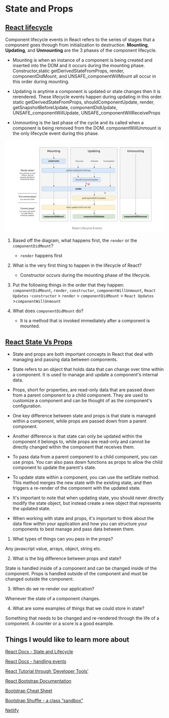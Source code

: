# State and Props

## [React lifecycle](https://medium.com/@joshuablankenshipnola/react-component-lifecycle-events-cb77e670a093)

Component lifecycle events in React refers to the series of stages that a component goes through from initialization to destruction. **Mounting**, **Updating**, and **Unmounting** are the 3 phases of the component lifecycle. 

* Mounting is when an instance of a component is being created and inserted into the DOM and it occurs during the mounting phase. Constructor,static getDerivedStateFromProps, render, componentDidMount, and UNSAFE_componentWillMount all occur in this order during mounting.

* Updating is anytime a component is updated or state changes then it is rerendered. These lifecycle events happen during updating in this order.
static getDerivedStateFromProps, shouldComponentUpdate, render,
getSnapshotBeforeUpdate, componentDidUpdate, UNSAFE_componentWillUpdate, UNSAFE_componentWillReceiveProps

* Unmounting is the last phase of the cycle and its called when a component is being removed from the DOM. componentWillUnmount is the only lifecycle event during this phase. 

![Visual Aid for React Lifecycle](./assets/reactLifecycle.png)

1. Based off the diagram, what happens first, the ```render``` or the ```componentDidMount```?
    - ```render``` happens first

2. What is the very first thing to happen in the lifecycle of React?
    - Constructor occurs during the mounting phase of the lifecycle.

3. Put the following things in the order that they happen: ```componentDidMount```, ```render```, ```constructor```, ```componentWillUnmount```, ```React Updates```
    -```constructor``` > ```render``` > ```componentDidMount``` > ```React Updates``` >```componentWillUnmount```

4. What does ```componentDidMount``` do?
    - It is a method that is invoked immediately after a component is mounted. 



## [React State Vs Props](https://www.youtube.com/watch?v=IYvD9oBCuJI)

- State and props are both important concepts in React that deal with managing and passing data between components.

- State refers to an object that holds data that can change over time within a component. It is used to manage and update a component's internal data.

- Props, short for properties, are read-only data that are passed down from a parent component to a child component. They are used to customize a component and can be thought of as the component's configuration.

- One key difference between state and props is that state is managed within a component, while props are passed down from a parent component.

- Another difference is that state can only be updated within the component it belongs to, while props are read-only and cannot be directly changed within the component that receives them.

- To pass data from a parent component to a child component, you can use props. You can also pass down functions as props to allow the child component to update the parent's state.

- To update state within a component, you can use the setState method. This method merges the new state with the existing state, and then triggers a re-render of the component with the updated state.

- It's important to note that when updating state, you should never directly modify the state object, but instead create a new object that represents the updated state.

- When working with state and props, it's important to think about the data flow within your application and how you can structure your components to best manage and pass data between them.

1. What types of things can you pass in the props?

Any javascript value, arrays, object, string etc.

2. What is the big difference between props and state?

State is handled inside of a component and can be changed inside of the component. Props is handled outside of the component and must be changed outside the component.

3. When do we re-render our application?

Whenever the state of a component changes.

4. What are some examples of things that we could store in state?

Something that needs to be changed and re-rendered through the life of a component. A counter or a score is a good example.

## Things I would like to learn more about

[React Docs - State and Lifecycle](https://legacy.reactjs.org/docs/state-and-lifecycle.html)

[React Docs - handling events](https://legacy.reactjs.org/docs/handling-events.html)

[React Tutorial through ‘Developer Tools’](https://react.dev/learn/tutorial-tic-tac-toe)

[React Bootstrap Documentation](https://react-bootstrap.github.io/)

[Bootstrap Cheat Sheet](https://getbootstrap.com/docs/5.0/examples/cheatsheet/)

[Bootstrap Shuffle - a class “sandbox”](https://bootstrapshuffle.com/classes)

[Netlify](https://www.netlify.com/)